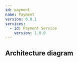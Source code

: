```yaml
---
id: payment
name: Payment
version: 0.0.1
services:
  - id: Payment Service
    version: 1.0.0
---
```

## Architecture diagram
<NodeGraph />
